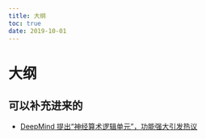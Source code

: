 ```yaml
---
title: 大纲
toc: true
date: 2019-10-01
---
```

# 大纲

## 可以补充进来的

- [DeepMind 提出“神经算术逻辑单元”，功能强大引发热议](https://zhuanlan.zhihu.com/p/41730341)
